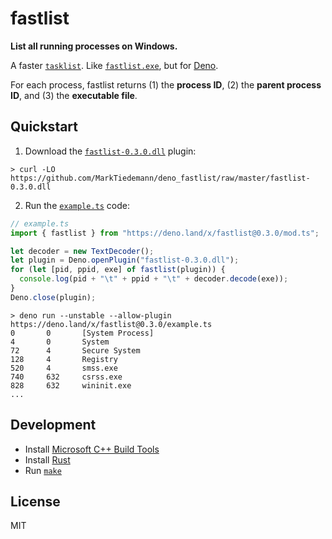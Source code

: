 # fastlist

**List all running processes on Windows.**

A faster [`tasklist`](https://docs.microsoft.com/en-us/windows-server/administration/windows-commands/tasklist). Like [`fastlist.exe`](https://github.com/MarkTiedemann/fastlist), but for [Deno](https://deno.land/).

For each process, fastlist returns (1) the **process ID**, (2) the **parent process ID**, and (3) the **executable file**.

## Quickstart

1. Download the [`fastlist-0.3.0.dll`](https://github.com/MarkTiedemann/deno_fastlist/blob/master/fastlist-0.3.0.dll) plugin:

```batch
> curl -LO https://github.com/MarkTiedemann/deno_fastlist/raw/master/fastlist-0.3.0.dll
```

2. Run the [`example.ts`](./example.ts) code:

```typescript
// example.ts
import { fastlist } from "https://deno.land/x/fastlist@0.3.0/mod.ts";

let decoder = new TextDecoder();
let plugin = Deno.openPlugin("fastlist-0.3.0.dll");
for (let [pid, ppid, exe] of fastlist(plugin)) {
  console.log(pid + "\t" + ppid + "\t" + decoder.decode(exe));
}
Deno.close(plugin);
```

```batch
> deno run --unstable --allow-plugin https://deno.land/x/fastlist@0.3.0/example.ts
0       0       [System Process]
4       0       System
72      4       Secure System
128     4       Registry
520     4       smss.exe
740     632     csrss.exe
828     632     wininit.exe
...
```

## Development

- Install [Microsoft C++ Build Tools](https://visualstudio.microsoft.com/visual-cpp-build-tools/)
- Install [Rust](https://rustup.rs/)
- Run [`make`](./make.cmd)

## License

MIT
